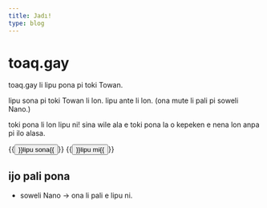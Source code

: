 ```yaml
---
title: Jadı!
type: blog
---
```


# toaq.gay

toaq.gay li lipu pona pi toki Towan.

lipu sona pi toki Towan li lon. lipu ante li lon. (ona mute li pali pi soweli Nano.)

toki pona li lon lipu ni! 
sina wile ala e toki pona la o kepeken e nena lon anpa pi ilo alasa.

{{<button relref="/lipu/sona">}}lipu sona{{</button>}}
{{<button relref="/sitelen">}}lipu mi{{</button>}}

## ijo pali pona

- soweli Nano → ona li pali e lipu ni.
